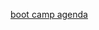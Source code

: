 [boot camp agenda](https://centraladminapp.azurewebsites.net/event/006df02b-e160-4694-a4f9-318d6aea20e7/track/ea99161c-d879-45b9-a3dc-180da1019013/agenda/6180528/eventtype/1)